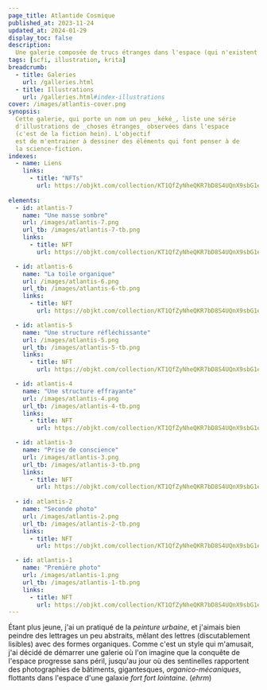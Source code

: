 ```yaml
---
page_title: Atlantide Cosmique
published_at: 2023-11-24
updated_at: 2024-01-29
display_toc: false
description: 
  Une galerie composée de trucs étranges dans l'espace (qui n'existent pas).
tags: [scfi, illustration, krita]
breadcrumb:
  - title: Galeries
    url: /galleries.html
  - title: Illustrations
    url: /galleries.html#index-illustrations
cover: /images/atlantis-cover.png
synopsis:
  Cette galerie, qui porte un nom un peu _kéké_, liste une série 
  d'illustrations de _choses étranges_ observées dans l'espace 
  (c'est de la fiction hein). L'objectif
  est de m'entrainer à dessiner des éléments qui font penser à de 
  la science-fiction.
indexes:
  - name: Liens
    links:
      - title: "NFTs"
        url: https://objkt.com/collection/KT1QfZyNheQKR7bD8S4UQnX9sbG1eNu2M4zD
        
elements:
  - id: atlantis-7
    name: "Une masse sombre"
    url: /images/atlantis-7.png
    url_tb: /images/atlantis-7-tb.png
    links:
      - title: NFT
        url: https://objkt.com/collection/KT1QfZyNheQKR7bD8S4UQnX9sbG1eNu2M4zD/6

  - id: atlantis-6
    name: "La toile organique"
    url: /images/atlantis-6.png
    url_tb: /images/atlantis-6-tb.png
    links:
      - title: NFT
        url: https://objkt.com/collection/KT1QfZyNheQKR7bD8S4UQnX9sbG1eNu2M4zD/5

  - id: atlantis-5
    name: "Une structure réfléchissante"
    url: /images/atlantis-5.png
    url_tb: /images/atlantis-5-tb.png
    links:
      - title: NFT
        url: https://objkt.com/collection/KT1QfZyNheQKR7bD8S4UQnX9sbG1eNu2M4zD/4

  - id: atlantis-4
    name: "Une structure effrayante"
    url: /images/atlantis-4.png
    url_tb: /images/atlantis-4-tb.png
    links:
      - title: NFT
        url: https://objkt.com/collection/KT1QfZyNheQKR7bD8S4UQnX9sbG1eNu2M4zD/3

  - id: atlantis-3
    name: "Prise de conscience"
    url: /images/atlantis-3.png
    url_tb: /images/atlantis-3-tb.png
    links:
      - title: NFT
        url: https://objkt.com/collection/KT1QfZyNheQKR7bD8S4UQnX9sbG1eNu2M4zD/2
        
  - id: atlantis-2
    name: "Seconde photo"
    url: /images/atlantis-2.png
    url_tb: /images/atlantis-2-tb.png
    links:
      - title: NFT
        url: https://objkt.com/collection/KT1QfZyNheQKR7bD8S4UQnX9sbG1eNu2M4zD/1

  - id: atlantis-1
    name: "Première photo"
    url: /images/atlantis-1.png
    url_tb: /images/atlantis-1-tb.png
    links:
      - title: NFT
        url: https://objkt.com/collection/KT1QfZyNheQKR7bD8S4UQnX9sbG1eNu2M4zD/0
---
```



Étant plus jeune, j'ai un pratiqué de la _peinture urbaine_, et
j'aimais bien peindre des lettrages un peu abstraits, mêlant des
lettres (discutablement lisibles) avec des formes organiques. Comme
c'est un style qui m'amusait, j'ai décidé de démarrer une galerie où
l'on imagine que la conquête de l'espace progresse sans péril,
jusqu'au jour où des sentinelles rapportent des photographies de
bâtiments, gigantesques, _organico-mécaniques_, flottants dans
l'espace d'une galaxie _fort fort lointaine_. (_ehrm_)

